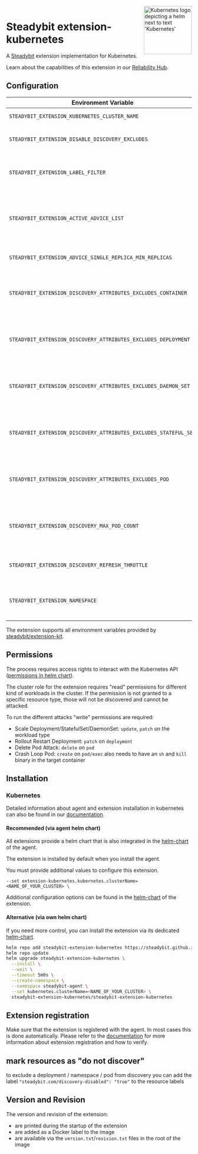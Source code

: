 <img src="./logo.png" height="130" align="right" alt="Kubernetes logo depicting a helm next to text 'Kubernetes'">

# Steadybit extension-kubernetes

A [Steadybit](https://www.steadybit.com/) extension implementation for Kubernetes.

Learn about the capabilities of this extension in our [Reliability Hub](https://hub.steadybit.com/extension/com.steadybit.extension_kubernetes).

## Configuration

| Environment Variable                                             | Helm value                                  | Meaning                                                                                                                                                            | required | default                                                              |
|------------------------------------------------------------------|---------------------------------------------|--------------------------------------------------------------------------------------------------------------------------------------------------------------------|----------|----------------------------------------------------------------------|
| `STEADYBIT_EXTENSION_KUBERNETES_CLUSTER_NAME`                    | `kubernetes.clusterName`                    | The name of the kubernetes cluster                                                                                                                                 | yes      |                                                                      |
| `STEADYBIT_EXTENSION_DISABLE_DISCOVERY_EXCLUDES`                 | `discovery.disableExcludes`                 | Ignore discovery excludes specified by `steadybit.com/discovery-disabled`                                                                                          | false    | `false`                                                              |
| `STEADYBIT_EXTENSION_LABEL_FILTER`                               |                                             | These labels will be ignored and not added to the discovered targets                                                                                               | false    | `controller-revision-hash,pod-template-generation,pod-template-hash` |
| `STEADYBIT_EXTENSION_ACTIVE_ADVICE_LIST`                         |                                             | List of active advice definitions, default is all (*). You can define a list of active adviceDefinitionId. See UI -> Settings -> Extension -> Advice -> Column: ID | false    | `*`                                                                  |
| `STEADYBIT_EXTENSION_ADVICE_SINGLE_REPLICA_MIN_REPLICAS`         |                                             | Minimal required replicas for the "Redundant Pod" advice                                                                                                           | false    | 2                                                                    |
| `STEADYBIT_EXTENSION_DISCOVERY_ATTRIBUTES_EXCLUDES_CONTAINER`    | `discovery.attributes.excludes.container`   | List of Target Attributes which will be excluded during container discovery. Checked by key equality and supporting trailing "*"                                   | false    |                                                                      |
| `STEADYBIT_EXTENSION_DISCOVERY_ATTRIBUTES_EXCLUDES_DEPLOYMENT`   | `discovery.attributes.excludes.deployment`  | List of Target Attributes which will be excluded during deployment discovery. Checked by key equality and supporting trailing "*"                                  | false    |                                                                      |
| `STEADYBIT_EXTENSION_DISCOVERY_ATTRIBUTES_EXCLUDES_DAEMON_SET`   | `discovery.attributes.excludes.daemonSet`   | List of Target Attributes which will be excluded during daemonSet discovery. Checked by key equality and supporting trailing "*"                                   | false    |                                                                      |
| `STEADYBIT_EXTENSION_DISCOVERY_ATTRIBUTES_EXCLUDES_STATEFUL_SET` | `discovery.attributes.excludes.statefulSet` | List of Target Attributes which will be excluded during statefulSet discovery. Checked by key equality and supporting trailing "*"                                 | false    |                                                                      |
| `STEADYBIT_EXTENSION_DISCOVERY_ATTRIBUTES_EXCLUDES_POD`          | `discovery.attributes.excludes.pod`         | List of Target Attributes which will be excluded during pod discovery. Checked by key equality and supporting trailing "*"                                         | false    |                                                                      |
| `STEADYBIT_EXTENSION_DISCOVERY_MAX_POD_COUNT`                    | `discovery.maxPodCount`                     | Skip listing pods, containers and hosts for deployments, statefulsets, etc. if there are more then the given pods.                                                 | false    | 50                                                                   |
| `STEADYBIT_EXTENSION_DISCOVERY_REFRESH_THROTTLE`                 | `discovery.refreshThrottle`                 | Number of seconds between successive refreshes of the target data.                                                                                                 | false    | 30                                                                   |
| `STEADYBIT_EXTENSION_NAMESPACE`                                  | `Release.Namespace`                         | The namespace of the extension. If env var is set, discovery is only discovering in that namespace                                                                 | false    | `default`                                                            |

The extension supports all environment variables provided by [steadybit/extension-kit](https://github.com/steadybit/extension-kit#environment-variables).

## Permissions
The process requires access rights to interact with the Kubernetes API ([permissions in helm chart](/charts/steadybit-extension-kubernetes/templates/_permissions.tpl)).

The cluster role for the extension requires "read" permissions for different kind of workloads in the cluster.
If the permission is not granted to a specific resource type, those will not be discovered and cannot be attacked.

To run the different attacks "write" permissions are required:
- Scale Deployment/StatefulSet/DaemonSet: `update`, `patch` on the workload type
- Rollout Restart Deployment: `patch` on `deployment`
- Delete Pod Attack: `delete` on `pod`
- Crash Loop Pod: `create` on `pod/exec` also needs to have an `sh` and `kill` binary in the target container

## Installation

### Kubernetes

Detailed information about agent and extension installation in kubernetes can also be found in
our [documentation](https://docs.steadybit.com/install-and-configure/install-agent/install-on-kubernetes).

#### Recommended (via agent helm chart)

All extensions provide a helm chart that is also integrated in the
[helm-chart](https://github.com/steadybit/helm-charts/tree/main/charts/steadybit-agent) of the agent.

The extension is installed by default when you install the agent.

You must provide additional values to configure this extension.

```
--set extension-kubernetes.kubernetes.clusterName=<NAME_OF_YOUR_CLUSTER> \
```

Additional configuration options can be found in
the [helm-chart](https://github.com/steadybit/extension-kubernetes/blob/main/charts/steadybit-extension-kubernetes/values.yaml) of the
extension.

#### Alternative (via own helm chart)

If you need more control, you can install the extension via its
dedicated [helm-chart](https://github.com/steadybit/extension-kubernetes/blob/main/charts/steadybit-extension-kubernetes).

```bash
helm repo add steadybit-extension-kubernetes https://steadybit.github.io/extension-kubernetes
helm repo update
helm upgrade steadybit-extension-kubernetes \
  --install \
  --wait \
  --timeout 5m0s \
  --create-namespace \
  --namespace steadybit-agent \
  --set kubernetes.clusterName=<NAME_OF_YOUR_CLUSTER> \
  steadybit-extension-kubernetes/steadybit-extension-kubernetes
```

## Extension registration

Make sure that the extension is registered with the agent. In most cases this is done automatically. Please refer to
the [documentation](https://docs.steadybit.com/install-and-configure/install-agent/extension-registration) for more
information about extension registration and how to verify.

## mark resources as "do not discover"

to exclude a deployment / namespace / pod from discovery you can add the label `"steadybit.com/discovery-disabled": "true"` to the resource labels

## Version and Revision

The version and revision of the extension:
- are printed during the startup of the extension
- are added as a Docker label to the image
- are available via the `version.txt`/`revision.txt` files in the root of the image
